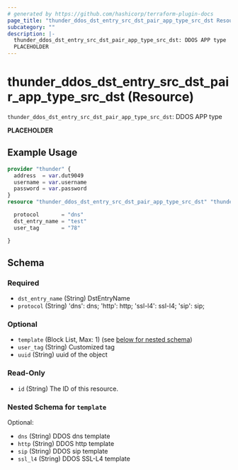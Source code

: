 ```yaml
---
# generated by https://github.com/hashicorp/terraform-plugin-docs
page_title: "thunder_ddos_dst_entry_src_dst_pair_app_type_src_dst Resource - terraform-provider-thunder"
subcategory: ""
description: |-
  thunder_ddos_dst_entry_src_dst_pair_app_type_src_dst: DDOS APP type
  PLACEHOLDER
---
```


# thunder_ddos_dst_entry_src_dst_pair_app_type_src_dst (Resource)

`thunder_ddos_dst_entry_src_dst_pair_app_type_src_dst`: DDOS APP type

__PLACEHOLDER__

## Example Usage

```terraform
provider "thunder" {
  address  = var.dut9049
  username = var.username
  password = var.password
}
resource "thunder_ddos_dst_entry_src_dst_pair_app_type_src_dst" "thunder_ddos_dst_entry_src_dst_pair_app_type_src_dst" {

  protocol       = "dns"
  dst_entry_name = "test"
  user_tag       = "78"

}
```

<!-- schema generated by tfplugindocs -->
## Schema

### Required

- `dst_entry_name` (String) DstEntryName
- `protocol` (String) 'dns': dns; 'http': http; 'ssl-l4': ssl-l4; 'sip': sip;

### Optional

- `template` (Block List, Max: 1) (see [below for nested schema](#nestedblock--template))
- `user_tag` (String) Customized tag
- `uuid` (String) uuid of the object

### Read-Only

- `id` (String) The ID of this resource.

<a id="nestedblock--template"></a>
### Nested Schema for `template`

Optional:

- `dns` (String) DDOS dns template
- `http` (String) DDOS http template
- `sip` (String) DDOS sip template
- `ssl_l4` (String) DDOS SSL-L4 template


